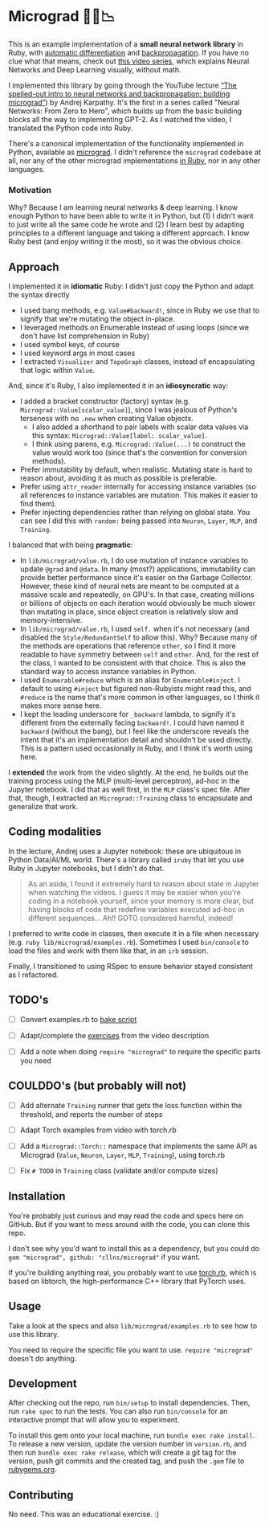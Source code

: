 # Micrograd 🧮💎📉

This is an example implementation of a **small neural network library** in Ruby, with [automatic differentiation](https://en.wikipedia.org/wiki/Automatic_differentiation) and [backpropagation](https://en.wikipedia.org/wiki/Backpropagation). If you have no clue what that means, check out [this video series](https://www.youtube.com/watch?v=aircAruvnKk&list=PLZHQObOWTQDNU6R1_67000Dx_ZCJB-3pi), which explains Neural Networks and Deep Learning visually, without math.

I implemented this library by going through the YouTube lecture 
[“The spelled-out intro to neural networks and backpropagation: building micrograd”](https://www.youtube.com/watch?v=VMj-3S1tku0&list=PLAqhIrjkxbuWI23v9cThsA9GvCAUhRvKZ))
by Andrej Karpathy. It's the first in a series called "Neural Networks: From Zero to Hero", which builds up from the basic building blocks all the way to implementing GPT-2. As I watched the video, I translated the Python code into Ruby.

There's a canonical implementation of the functionality implemented in Python, available as [micrograd](https://github.com/karpathy/micrograd).
I didn't reference the `micrograd` codebase at all, 
nor any of the other micrograd implementations [in Ruby](https://github.com/search?utf8=%E2%9C%93&q=micrograd+language%3ARuby+&type=repositories), 
nor in any other languages.

### Motivation
Why? Because I am learning neural networks & deep learning.
I know enough Python to have been able to write it in Python,
but (1) I didn't want to just write all the same code he wrote and (2) I learn best by adapting principles to a different language and taking a different approach.
I know Ruby best (and enjoy writing it the most), so it was the obvious choice.

## Approach
I implemented it in **idiomatic** Ruby: I didn't just copy the Python and adapt the syntax directly
* I used bang methods, e.g. `Value#backward!`, since in Ruby we use that to signify that we're mutating the object in-place.
* I leveraged methods on Enumerable instead of using loops (since we don't have list comprehension in Ruby)
* I used symbol keys, of course
* I used keyword args in most cases
* I extracted `Visualizer` and `TopoGraph` classes, instead of encapsulating that logic within `Value`.

And, since it's Ruby, I also implemented it in an **idiosyncratic** way:
* I added a bracket constructor (factory) syntax (e.g. `Micrograd::Value[scalar_value]`), since I was jealous of Python's terseness with no `.new` when creating Value objects.
  * I also added a shorthand to pair labels with scalar data values via this syntax: `Micrograd::Value[label: scalar_value]`.
  * I think using parens, e.g. `Micrograd::Value(...)` to construct the value would work too (since that's the convention for conversion methods).
* Prefer immutability by default, when realistic. Mutating state is hard to reason about, avoiding it as much as possible is preferable.
* Prefer using `attr_reader` internally for accessing instance variables (so all references to instance variables are mutation. This makes it easier to find them).
* Prefer injecting dependencies rather than relying on global state. You can see I did this with `random:` being passed into `Neuron`, `Layer`, `MLP`, and `Training`.

I balanced that with being **pragmatic**:
* In `lib/micrograd/value.rb`, I do use mutation of instance variables to update `@grad` and `@data`. In many (most?) applications, immutability can provide better performance since it's easier on the Garbage Collector. However, these kind of neural nets are meant to be computed at a massive scale and repeatedly, on GPU's. In that case, creating millions or billions of objects on each iteration would obviously be much slower than mutating in place, since object creation is relatively slow and memory-intensive.
* In `lib/micrograd/value.rb`, I used `self.` when it's not necessary (and disabled the `Style/RedundantSelf` to allow this). Why? Because many of the methods are operations that reference `other`, so I find it more readable to have symmetry between `self` and `other`. And, for the rest of the class, I wanted to be consistent with that choice. This is also the standard way to access instance variables in Python.
* I used `Enumerable#reduce` which is an alias for `Enumerable#inject`. I default to using `#inject` but figured non-Rubyists might read this, and `#reduce` is the name that's more common in other languages, so I think it makes more sense here. 
* I kept the leading underscore for `_backward` lambda, to signify it's different from the externally facing `backward!`. I could have named it `backward` (without the bang), but I feel like the underscore reveals the intent that it's an implementation detail and shouldn't be used directly. This is a pattern used occasionally in Ruby, and I think it's worth using here.

I **extended** the work from the video slightly. At the end, he builds out the training process using the MLP (multi-level perceptron), ad-hoc in the Jupyter notebook. I did that as well first, in the `MLP` class's spec file. After that, though, I extracted an `Micrograd::Training` class to encapsulate and generalize that work.


## Coding modalities
In the lecture, Andrej uses a Jupyter notebook: these are ubiquitous in Python Data/AI/ML world.
There's a library called `iruby` that let you use Ruby in Jupyter notebooks, but I didn't do that.

> As an aside, I found it extremely hard to reason about state in Jupyter when watching the videos.
> I guess it may be easier when you're coding in a notebook yourself, since your memory is more clear,
> but having blocks of code that redefine variables executed ad-hoc in different sequences... Ah!! GOTO considered harmful, indeed!

I preferred to write code in classes, then execute it in a file when necessary (e.g. `ruby lib/micrograd/examples.rb`).
Sometimes I used `bin/console` to load the files and work with them like that, in an `irb` session.

Finally, I transitioned to using RSpec to ensure behavior stayed consistent as I refactored.

## TODO's
- [ ] Convert examples.rb to [bake script](https://github.com/ioquatix/bake)
- [ ] Adapt/complete the [exercises](https://colab.research.google.com/drive/1FPTx1RXtBfc4MaTkf7viZZD4U2F9gtKN?usp=sharing) from the video description
- [ ] Add a note when doing `require "micrograd"` to require the specific parts you need


## COULDDO's (but probably will not)
- [ ] Add alternate `Training` runner that gets the loss function within the threshold, and reports the number of steps
- [ ] Adapt Torch examples from video with torch.rb
- [ ] Add a `Micrograd::Torch::` namespace that implements the same API as Micrograd (`Value`, `Neuron`, `Layer`, `MLP`, `Training`), using torch.rb
- [ ] Fix `# TODO` in `Training` class (validate and/or compute sizes)


## Installation
You're probably just curious and may read the code and specs here on GitHub.
But if you want to mess around with the code, you can clone this repo.

I don't see why you'd want to install this as a dependency, but you could do `gem "micrograd", github: "cllns/micrograd"` if you want.

If you're building anything real, you probably want to use [torch.rb](https://github.com/ankane/torch.rb), which is based on libtorch, the high-performance C++ library that PyTorch uses.

## Usage
Take a look at the specs and also `lib/micrograd/examples.rb` to see how to use this library.

You need to require the specific file you want to use. `require "micrograd"` doesn't do anything.

## Development
After checking out the repo, run `bin/setup` to install dependencies. Then, run `rake spec` to run the tests. You can also run `bin/console` for an interactive prompt that will allow you to experiment.

To install this gem onto your local machine, run `bundle exec rake install`. To release a new version, update the version number in `version.rb`, and then run `bundle exec rake release`, which will create a git tag for the version, push git commits and the created tag, and push the `.gem` file to [rubygems.org](https://rubygems.org).

## Contributing
No need. This was an educational exercise. :)
